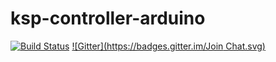 ksp-controller-arduino
======================

[![Build Status](https://travis-ci.org/hakan42/ksp-controller-arduino.svg?branch=master)](https://travis-ci.org/hakan42/ksp-controller-arduino)
[![Gitter](https://badges.gitter.im/Join Chat.svg)](https://gitter.im/hakan42/ksp-controller-arduino?utm_source=badge&utm_medium=badge&utm_campaign=pr-badge&utm_content=badge)
